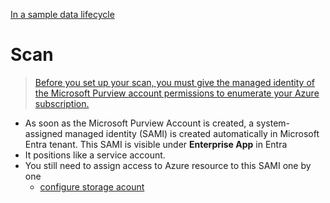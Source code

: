 [In a sample data lifecycle](https://learn.microsoft.com/en-us/purview/governance-roles-permissions#data-asset-lifecycle-example)


# Scan
> [Before you set up your scan, you must give the managed identity of the Microsoft Purview account permissions to enumerate your Azure subscription.](https://learn.microsoft.com/en-us/purview/manage-credentials?wt.mc_id=mspurview_inproduct_scan_msiauth_csadai)
- As soon as the Microsoft Purview Account is created, a system-assigned managed identity (SAMI) is created automatically in Microsoft Entra tenant. This SAMI is visible under **Enterprise App** in Entra
- It positions like a service account.
- You still need to assign access to Azure resource to this SAMI one by one
  - [configure storage acount](https://learn.microsoft.com/en-us/purview/register-scan-azure-blob-storage-source#authentication-for-a-scan)
